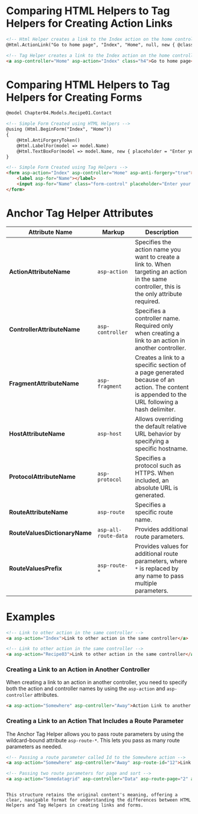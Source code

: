 # Comparing HTML Helpers to Tag Helpers for Creating Action Links

```html
<!-- Html Helper creates a link to the Index action on the home controller -->
@Html.ActionLink("Go to home page", "Index", "Home", null, new { @class = "h4" })

<!-- Tag Helper creates a link to the Index action on the home controller -->
<a asp-controller="Home" asp-action="Index" class="h4">Go to home page</a>
```

# Comparing HTML Helpers to Tag Helpers for Creating Forms

```html
@model Chapter04.Models.Recipe01.Contact

<!-- Simple Form Created using HTML Helpers -->
@using (Html.BeginForm("Index", "Home"))
{
    @Html.AntiForgeryToken()
    @Html.LabelFor(model => model.Name)
    @Html.TextBoxFor(model => model.Name, new { placeholder = "Enter your Name", @class = "form-control" })
}

<!-- Simple Form Created using Tag Helpers -->
<form asp-action="Index" asp-controller="Home" asp-anti-forgery="true">
    <label asp-for="Name"></label>
    <input asp-for="Name" class="form-control" placeholder="Enter your name" />
</form>
```

# Anchor Tag Helper Attributes

| **Attribute Name**           | **Markup**           | **Description**                                                                                                                                         |
|------------------------------|----------------------|---------------------------------------------------------------------------------------------------------------------------------------------------------|
| **ActionAttributeName**       | `asp-action`         | Specifies the action name you want to create a link to. When targeting an action in the same controller, this is the only attribute required.            |
| **ControllerAttributeName**   | `asp-controller`     | Specifies a controller name. Required only when creating a link to an action in another controller.                                                     |
| **FragmentAttributeName**     | `asp-fragment`       | Creates a link to a specific section of a page generated because of an action. The content is appended to the URL following a hash delimiter.            |
| **HostAttributeName**         | `asp-host`           | Allows overriding the default relative URL behavior by specifying a specific hostname.                                                                   |
| **ProtocolAttributeName**     | `asp-protocol`       | Specifies a protocol such as HTTPS. When included, an absolute URL is generated.                                                                        |
| **RouteAttributeName**        | `asp-route`          | Specifies a specific route name.                                                                                                                        |
| **RouteValuesDictionaryName** | `asp-all-route-data` | Provides additional route parameters.                                                                                                                   |
| **RouteValuesPrefix**         | `asp-route-*`        | Provides values for additional route parameters, where `*` is replaced by any name to pass multiple parameters.                                          |

# Examples

```html
<!-- Link to other action in the same controller -->
<a asp-action="Index">Link to other action in the same controller</a>

<!-- Link to other action in the same controller -->
<a asp-action="Recipe03">Link to other action in the same controller</a>
```

### Creating a Link to an Action in Another Controller

When creating a link to an action in another controller, you need to specify both the action and controller names by using the `asp-action` and `asp-controller` attributes.

```html
<a asp-action="Somewhere" asp-controller="Away">Action Link to another controller</a>
```

### Creating a Link to an Action That Includes a Route Parameter

The Anchor Tag Helper allows you to pass route parameters by using the wildcard-bound attribute `asp-route-*`. This lets you pass as many route parameters as needed.

```html
<!-- Passing a route parameter called Id to the Somewhere action -->
<a asp-action="Somewhere" asp-controller="Away" asp-route-id="12">Link to item 12</a>

<!-- Passing two route parameters for page and sort -->
<a asp-action="Somedatagrid" asp-controller="Data" asp-route-page="2" asp-route-sort="foo">Page 2</a>
```
```

This structure retains the original content's meaning, offering a clear, navigable format for understanding the differences between HTML Helpers and Tag Helpers in creating links and forms.